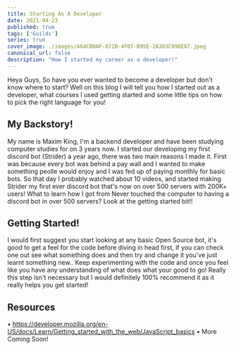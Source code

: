```yaml
---
title: Starting As A Developer
date: 2021-04-23
published: true
tags: ['Guilds']
series: true
cover_image: ./images/A64CB0AF-871B-4F07-B95E-2A303C998E87.jpeg
canonical_url: false
description: "How I started my career as a developer!"
---
```


Heya Guys,
So have you ever wanted to become a developer but don't know where to start?
Well on this blog I will tell you how I started out as a developer, what 
courses I used getting started and some little tips on how to pick the right language
for you!

## My Backstory!

My name is Maxim King, I'm a backend developer and have been studying computer studies
for on 3 years now. I started our developing my first discord bot (Strider) a year ago, there
was two main reasons I made it. First was because every bot was behind a pay wall and I wanted
to make something peolle would enjoy and I was fed up of paying monthly for basic bots.
So that day I probably watched about 10 videos, and started making Strider my first ever discord bot
that's now on over 500 servers with 200K+ users! What to learn how I got from Never touched the computer
to having a discord bot in over 500 servers? Look at the getting started bit!!

## Getting Started!

I would first suggest you start looking at any basic Open Source bot, it's good to get a feel for the code
before diving in head first, if you can check one out see what something does and then try and change it you've just
learnt something new.. Keep experimenting with the code and once you feel like you have any understanding of what does
what your good to go! Really this step isn't necessary but I would definitely 100% recommend it as it really helps
you get started! 


## Resources

• https://developer.mozilla.org/en-US/docs/Learn/Getting_started_with_the_web/JavaScript_basics
• More Coming Soon!
